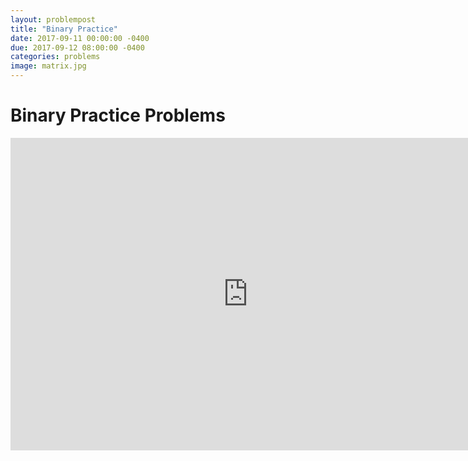 ```yaml
---
layout: problempost
title: "Binary Practice"
date: 2017-09-11 00:00:00 -0400
due: 2017-09-12 08:00:00 -0400
categories: problems
image: matrix.jpg
---
```


# Binary Practice Problems

<iframe src="https://docs.google.com/forms/d/e/1FAIpQLSebtYytSzpGi13YNa3zcbYIY56pA2mSsDMusJm5feQL2Kh1Pw/viewform?embedded=true" width="760" height="500" frameborder="0" marginheight="0" marginwidth="0">Loading...</iframe>

